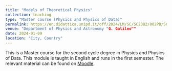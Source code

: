 ```yaml
---
title: "Models of Theoretical Physics"
collection: teaching
type: "Master course (Physics and Physics of Data)"
permalink: https://en.didattica.unipd.it/off/2024/LM/SC/SC2382/002PD/SCP8083597/N0
venue: "Department of Physics and Astronomy "G. Galileo""
date: 2024-01-09
location: "City, Country"
---
```


This is a Master course for the second cycle degree in Physics and Physics of Data. This module is taught in English and runs in the first semester. The relevant material can be found on [Moodle](https://stem.elearning.unipd.it/course/index.php?categoryid=24).
